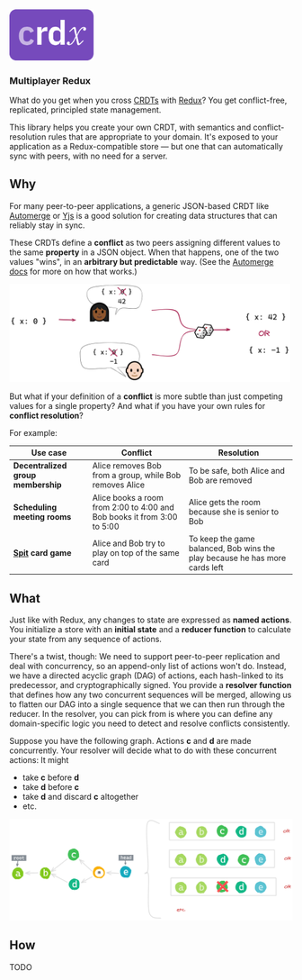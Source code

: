 <img src='https://github.com/HerbCaudill/crdx/blob/master/img/crdx-logo.png' width='150' />

### Multiplayer Redux

What do you get when you cross [CRDTs](https://crdt.tech/) with [Redux](https://redux.js.org/)? You
get conflict-free, replicated, principled state management.

This library helps you create your own CRDT, with semantics and conflict-resolution rules that are
appropriate to your domain. It's exposed to your application as a Redux-compatible store — but one
that can automatically sync with peers, with no need for a server.

## Why

For many peer-to-peer applications, a generic JSON-based CRDT like
[Automerge](https://github.com/automerge/automerge) or [Yjs](https://github.com/yjs/yjs) is a good
solution for creating data structures that can reliably stay in sync.

These CRDTs define a **conflict** as two peers assigning different values to the same **property**
in a JSON object. When that happens, one of the two values "wins", in an **arbitrary but predictable**
way. (See the [Automerge docs](https://github.com/automerge/automerge#conflicting-changes) for more
on how that works.)

<img src='https://github.com/HerbCaudill/crdx/blob/master/img/crdx-illustration-01.png' width='500' />

But what if your definition of a **conflict** is more subtle than just competing values for a single
property? And what if you have your own rules for **conflict resolution**?

For example:

| Use case                                         | Conflict                                                                | Resolution                                                                  |
| ------------------------------------------------ | ----------------------------------------------------------------------- | --------------------------------------------------------------------------- |
| **Decentralized group membership**               | Alice removes Bob from a group, while Bob removes Alice                 | To be safe, both Alice and Bob are removed                                  |
| **Scheduling meeting rooms**                     | Alice books a room from 2:00 to 4:00 and Bob books it from 3:00 to 5:00 | Alice gets the room because she is senior to Bob                            |
| **[Spit](https://cardgames.io/spit/) card game** | Alice and Bob try to play on top of the same card                       | To keep the game balanced, Bob wins the play because he has more cards left |

## What

Just like with Redux, any changes to state are expressed as **named actions**. You initialize a
store with an **initial state** and a **reducer function** to calculate your state from any sequence
of actions.

There's a twist, though: We need to support peer-to-peer replication and deal with concurrency, so
an append-only list of actions won't do. Instead, we have a directed acyclic graph (DAG) of actions,
each hash-linked to its predecessor, and cryptographically signed. You provide a **resolver function**
that defines how any two concurrent sequences will be merged, allowing us to flatten our DAG into a
single sequence that we can then run through the reducer. In the resolver, you can pick from is
where you can define any domain-specific logic you need to detect and resolve conflicts consistently.

Suppose you have the following graph. Actions **c** and **d** are made concurrently. Your resolver will
decide what to do with these concurrent actions: It might

- take **c** before **d**
- take **d** before **c**
- take **d** and discard **c** altogether
- etc.

![sigchain.3](https://raw.githubusercontent.com/HerbCaudill/pics/master/sigchain.3.png)

## How

TODO

```

```
